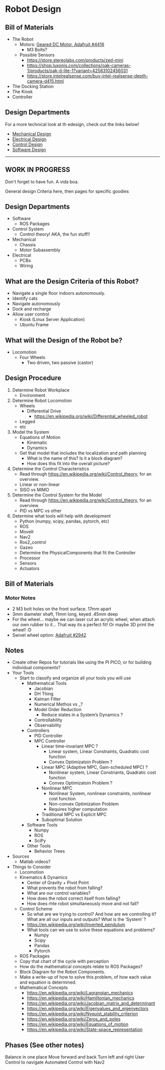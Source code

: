 # Robot Design

## Bill of Materials
- The Robot
    - Motors: [Geared DC Motor, Adafruit #4416](https://www.adafruit.com/product/4416)
        - M3 Bolts?
    - Possible Sensors
        - https://store.stereolabs.com/products/zed-mini
        - https://shop.luxonis.com/collections/oak-cameras-1/products/oak-d-lite-1?variant=42583102456031
        - https://store.intelrealsense.com/buy-intel-realsense-depth-camera-d415.html
- The Docking Station
- The Kiosk
- Controller

## Design Departments
For a more technical look at th edesign, check out the links below!

- [Mechanical Design](departments/mechanical.md)
- [Electrical Design](departments/electrical.md)
- [Control Design](departments/control.md)
- [Software Design](departments/software.md)


---
WORK IN PROGRESS
---

Don't forget to have fun. A vida boa.

General design Criteria here, then pages for specific goodies


## Design Departments
- Software
    - ROS Packages
- Control System
    - Control theory! AKA, the fun stuff!!
- Mechanical
    - Chassis
    - Motor Subassembly
- Electrical
    - PCBs
    - Wiring


## What are the Design Criteria of this Robot?
- Navigate a single floor indoors autonomously.
- Identify cats
- Navigate autonomously
- Dock and recharge
- Allow user control
    - Kiosk (Linux Server Application)
    - Ubuntu Frame

## What will the Design of the Robot be?
- Locomotion
    - Four Wheels
        - Two driven, two passive (castor)

## Design Procedure
1. Determine Robot Workplace
    - Environment
1. Determine Robot Locomotion
    - Wheels
        - Differential Drive
            - https://en.wikipedia.org/wiki/Differential_wheeled_robot 
    - Legged
    - etc
1. Model the System
    - Equations of Motion
        - Kinematic
        - Dynamics
    - Get that model that includes the localization and path planning
        - What is the name of this? Is it a block diagram?
        - How does this fit into the overall picture?
1. Determine the Control Characteristics
    - Read through https://en.wikipedia.org/wiki/Control_theory, for an overview.
    - Linear or non-linear
    - SISO vs MIMO
1. Determine the Control System for the Model
    - Read through https://en.wikipedia.org/wiki/Control_theory, for an overview.
    - PID vs MPC vs other
1. Determine what tools will help with development	
    - Python (numpy, scipy, pandas, pytorch, etc)
    - ROS
    - MoveIt
    - Nav2
    - Ros2_control
    - Gazeo
    - Determine the PhysicalComponents that fit the Controller
    - Processor
    - Sensors
    - Actuators


## Bill of Materials



### Motor Notes
- 2 M3 bolt holes on the front surface. 17mm apart
- 3mm diameter shaft, 11mm long, keyed .45mm deep
- For the wheel... maybe we can laser cut an acrylic wheel, when attach our own rubber to it... That way its a perfect fit! Or maybe 3D print the wheel! :D
- Swivel wheel option: [Adafruit #2942](https://www.adafruit.com/product/2942)

## Notes
- Create other Repos for tutorials like using the PI PICO, or for building individual components?
- Your Tools
    - Start to classify and organize all your tools you will use
        - Mathematical Tools
            - Jacobian 
            - DH Thing 
            - Kalman Filter 
            - Numerical Methos vs _? 
            - Model Order Reduction 
                - Reduce states in a System’s Dynamics ? 
            - Controllability 
            - Observability 
        - Controllers
            - PID Controller
            - MPC Controller
                - Linear time-invariant MPC ?
                    - Linear system, Linear Constraints, Quadratic cost function
                    - Convex Optimizatoin Problem ?
                - Linear MPC (Adaptive MPC, Gain-scheduled MPC) ?
                    - Nonlinear system, Linear Constriants, Quadratic cost function
                    - Convex Optimizatoin Problem ?
                - Nonlinear MPC
                    - Nonlinear System, nonlinear constraints, nonlinear cost function
                    - Non-convex Optimization Problem
                    - Requires higher computation
                - Traditional MPC vs Explicit MPC
                - Suboptimal Solution
        - Software Tools
            - Numpy
            - ROS
            - SciPy
        - Other Tools
            - Behavior Trees
- Sources
    - Matlab videos?
- Things to Consider
    - Locomotion
    - Kinematics & Dynamics
        - Center of Gravity + Pivot Point
        - What prevents the robot from falling?
        - What are our control variables?
        - How does the robot correct itself from falling?
        - How does rhte robot simultaneously move and not fall?
    - Control Scheme
        - So what are we trying to control? And how are we controlling it? What are all our inputs and outputs? What is the ‘System’ ?
        - https://en.wikipedia.org/wiki/Inverted_pendulum
        - What tools can we use to solve these equations and problems?
            - Numpy
            - Scipy
            - Pandas
            - Pytorch
    - ROS Packages
    - Copy that chart of the cycle with perception
    - How do the mathematical concepts relate to ROS Packages?
    - Block Diagram for the Robot Components.
    - Make a write-up of how to solve this problem, of how each value and equation is determined.
    - Mathematical Concepts
        - https://en.wikipedia.org/wiki/Lagrangian_mechanics
        - https://en.wikipedia.org/wiki/Hamiltonian_mechanics
        - https://en.wikipedia.org/wiki/Jacobian_matrix_and_determinant
        - https://en.wikipedia.org/wiki/Eigenvalues_and_eigenvectors
        - https://en.wikipedia.org/wiki/Nyquist_stability_criterion
        - https://en.wikipedia.org/wiki/Zeros_and_poles
        - https://en.wikipedia.org/wiki/Equations_of_motion
        - https://en.wikipedia.org/wiki/State-space_representation

## Phases (See other notes)
Balance in one place
Move forward and back
Turn left and right
User Control to navigate
Automated Control with Nav2